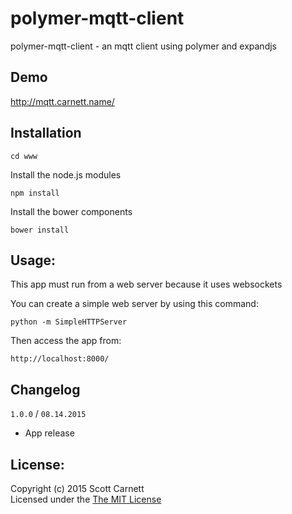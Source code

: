 # polymer-mqtt-client

polymer-mqtt-client - an mqtt client using polymer and expandjs

## Demo

http://mqtt.carnett.name/

## Installation

```
cd www
```

Install the node.js modules
```
npm install
```

Install the bower components
```
bower install
```

## Usage:

This app must run from a web server because it uses websockets

You can create a simple web server by using this command:

```
python -m SimpleHTTPServer
```

Then access the app from:

```
http://localhost:8000/
```

## Changelog

`1.0.0` / `08.14.2015`

- App release

## License:
Copyright (c) 2015 Scott Carnett  
Licensed under the [The MIT License](http://opensource.org/licenses/MIT)
